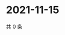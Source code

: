 # 2021-11-15

共 0 条

<!-- BEGIN WEIBO -->
<!-- 最后更新时间 Mon Nov 15 2021 05:00:57 GMT+0800 (China Standard Time) -->

<!-- END WEIBO -->
